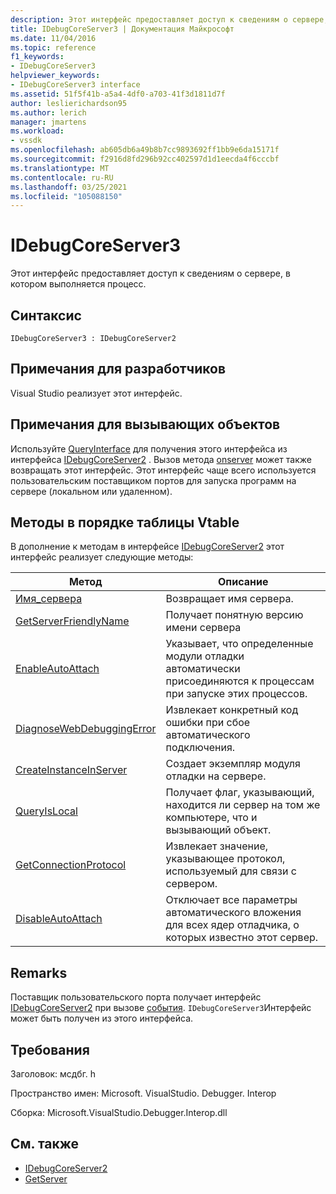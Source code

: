 ```yaml
---
description: Этот интерфейс предоставляет доступ к сведениям о сервере, в котором выполняется процесс.
title: IDebugCoreServer3 | Документация Майкрософт
ms.date: 11/04/2016
ms.topic: reference
f1_keywords:
- IDebugCoreServer3
helpviewer_keywords:
- IDebugCoreServer3 interface
ms.assetid: 51f5f41b-a5a4-4df0-a703-41f3d1811d7f
author: leslierichardson95
ms.author: lerich
manager: jmartens
ms.workload:
- vssdk
ms.openlocfilehash: ab605db6a49b8b7cc9893692ff1bb9e6da15171f
ms.sourcegitcommit: f2916d8fd296b92cc402597d1d1eecda4f6cccbf
ms.translationtype: MT
ms.contentlocale: ru-RU
ms.lasthandoff: 03/25/2021
ms.locfileid: "105088150"
---
```

# <a name="idebugcoreserver3"></a>IDebugCoreServer3
Этот интерфейс предоставляет доступ к сведениям о сервере, в котором выполняется процесс.

## <a name="syntax"></a>Синтаксис

```
IDebugCoreServer3 : IDebugCoreServer2
```

## <a name="notes-for-implementers"></a>Примечания для разработчиков
 Visual Studio реализует этот интерфейс.

## <a name="notes-for-callers"></a>Примечания для вызывающих объектов
 Используйте [QueryInterface](/cpp/atl/queryinterface) для получения этого интерфейса из интерфейса [IDebugCoreServer2](../../../extensibility/debugger/reference/idebugcoreserver2.md) . Вызов метода [onserver](../../../extensibility/debugger/reference/idebugdefaultport2-getserver.md) может также возвращать этот интерфейс. Этот интерфейс чаще всего используется пользовательским поставщиком портов для запуска программ на сервере (локальном или удаленном).

## <a name="methods-in-vtable-order"></a>Методы в порядке таблицы Vtable
 В дополнение к методам в интерфейсе [IDebugCoreServer2](../../../extensibility/debugger/reference/idebugcoreserver2.md) этот интерфейс реализует следующие методы:

|Метод|Описание|
|------------|-----------------|
|[Имя_сервера](../../../extensibility/debugger/reference/idebugcoreserver3-getservername.md)|Возвращает имя сервера.|
|[GetServerFriendlyName](../../../extensibility/debugger/reference/idebugcoreserver3-getserverfriendlyname.md)|Получает понятную версию имени сервера|
|[EnableAutoAttach](../../../extensibility/debugger/reference/idebugcoreserver3-enableautoattach.md)|Указывает, что определенные модули отладки автоматически присоединяются к процессам при запуске этих процессов.|
|[DiagnoseWebDebuggingError](../../../extensibility/debugger/reference/idebugcoreserver3-diagnosewebdebuggingerror.md)|Извлекает конкретный код ошибки при сбое автоматического подключения.|
|[CreateInstanceInServer](../../../extensibility/debugger/reference/idebugcoreserver3-createinstanceinserver.md)|Создает экземпляр модуля отладки на сервере.|
|[QueryIsLocal](../../../extensibility/debugger/reference/idebugcoreserver3-queryislocal.md)|Получает флаг, указывающий, находится ли сервер на том же компьютере, что и вызывающий объект.|
|[GetConnectionProtocol](../../../extensibility/debugger/reference/idebugcoreserver3-getconnectionprotocol.md)|Извлекает значение, указывающее протокол, используемый для связи с сервером.|
|[DisableAutoAttach](../../../extensibility/debugger/reference/idebugcoreserver3-disableautoattach.md)|Отключает все параметры автоматического вложения для всех ядер отладчика, о которых известно этот сервер.|

## <a name="remarks"></a>Remarks
 Поставщик пользовательского порта получает интерфейс [IDebugCoreServer2](../../../extensibility/debugger/reference/idebugcoreserver2.md) при вызове [события](../../../extensibility/debugger/reference/idebugportevents2-event.md). `IDebugCoreServer3`Интерфейс может быть получен из этого интерфейса.

## <a name="requirements"></a>Требования
 Заголовок: мсдбг. h

 Пространство имен: Microsoft. VisualStudio. Debugger. Interop

 Сборка: Microsoft.VisualStudio.Debugger.Interop.dll

## <a name="see-also"></a>См. также
- [IDebugCoreServer2](../../../extensibility/debugger/reference/idebugcoreserver2.md)
- [GetServer](../../../extensibility/debugger/reference/idebugdefaultport2-getserver.md)

